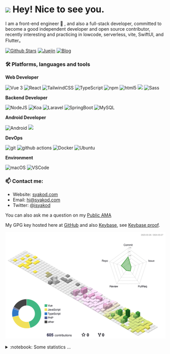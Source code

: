 <h1><img src="https://emojis.slackmojis.com/emojis/images/1531849430/4246/blob-sunglasses.gif?1531849430" width="30"/> Hey! Nice to see you.</h1>

<p>I am a front-end engineer 🌱 , and also a full-stack developer, committed to become a good independent developer and open source contributor, recently interesting and practicing in lowcode, serverless, vite, SwiftUI, and Flutter。</p>

[![Github Stars](https://img.shields.io/github/stars/syakod?color=2da44e&label=Github%20Star&logo=github)](https://github.com/syakod)
[![Juejin](https://img.shields.io/badge/dynamic/json?color=1e80ff&label=稀土掘金&logo=bytedance&logoColor=white&query=%24.data.follower_count&url=https%3A%2F%2Fapi.juejin.cn%2Fuser_api%2Fv1%2Fuser%2Fget%3Fuser_id%3D272334611548173)](https://juejin.cn/user/272334611548173)
[![Blog](https://img.shields.io/badge/-syakod.com-0ea5e9?logo=Bloglovin&logoColor=white&label=Blog)](https://syakod.com/)

### 🛠 Platforms, languages and tools

**Web Developer**


<p>
  <img alt="Vue 3" src="https://img.shields.io/badge/-Vue-5BA17F?style=flat-square&logo=vue.js&logoColor=white" />
  <img alt="React" src="https://img.shields.io/badge/-React-45b8d8?style=flat-square&logo=react&logoColor=white" />
  <img alt="TailwindCSS"src="https://img.shields.io/badge/-Tailwindcss-50B3D0?style=flat-square&logo=tailwindcss&logoColor=white" />
  <img alt="TypeScript"
    src="https://img.shields.io/badge/-TypeScript-007ACC?style=flat-square&logo=typescript&logoColor=white" />
  <img alt="npm" src="https://img.shields.io/badge/-NPM-CB3837?style=flat-square&logo=npm&logoColor=white" />
  <img alt="html5" src="https://img.shields.io/badge/-HTML5-E34F26?style=flat-square&logo=html5&logoColor=white" />
  <img src="https://img.shields.io/badge/-Css3-1572B6.svg?logo=css3&style=popout">
  <img alt="Sass" src="https://img.shields.io/badge/-Sass-CC6699?style=flat-square&logo=sass&logoColor=white" />
</p>

**Backend Developer**

<p>
  <img alt="NodeJS" src="https://img.shields.io/badge/-NodeJS-43853d?style=flat-square&logo=Node.js&logoColor=white" />
  <img alt="Koa" src="https://img.shields.io/badge/-Koa-13aa52?style=flat-square&logo=koa&logoColor=white" />
  <img alt="Laravel" src="https://img.shields.io/badge/-Laravel-13aa52?style=flat-square&logo=laravel&logoColor=white" />
  <img alt="SpringBoot" src="https://img.shields.io/badge/-SpringBoot-13aa52?style=flat-square&logo=springboot&logoColor=white" />
  <img alt="MySQL" src="https://img.shields.io/badge/-MySQL-13aa52?style=flat-square&logo=Mysql&logoColor=white" />
</p>

**Android Developer**

<p>
<img alt="Android" src="https://img.shields.io/badge/-Android-5BA17F?style=flat-square&logo=android&logoColor=white" />
<img src="https://img.shields.io/badge/-Kotlin-1572B6.svg?logo=kotlin&style=popout">
</p>

**DevOps**

<p>
  <img alt="git" src="https://img.shields.io/badge/-Git-F05032?style=flat-square&logo=git&logoColor=white" />
  <img alt="github actions" src="https://img.shields.io/badge/-Github_Actions-2088FF?style=flat-square&logo=github-actions&logoColor=white" />
  <img alt="Docker" src="https://img.shields.io/badge/-Docker-46a2f1?style=flat-square&logo=docker&logoColor=white" />
  <img alt="Ubuntu" src="https://img.shields.io/badge/-Ubuntu-DB652A?style=flat-square&logo=ubuntu&logoColor=white" />
</p>

**Environment**

<p>
  <img alt="macOS" src="https://img.shields.io/badge/-macOS-333?style=flat-square&logo=apple&logoColor=white" />
  <img alt="VSCode" src="https://img.shields.io/badge/-VSCode-007ACC?style=flat-square&logo=visualstudiocode&logoColor=white" />
</p>

### 📫 Contact me:

- Website: [syakod.com](https://syakod.com/)
- Email: [hi@syakod.com](mailto:hi@syakod.com)
- Twitter: [@isyakod](https://twitter.com/isyakod)

You can also ask me a question on my [Public AMA](https://github.com/syakod/syakod/discussions/new?category=ama)

My GPG key hosted here at [GitHub](https://github.com/syakod.gpg) and also [Keybase](https://keybase.io/syakod/pgp_keys.asc), see [Keybase proof](https://gist.github.com/syakod/f8a09d7a4d90ad91ec836272ee08ed1e).

![](./profile-3d-contrib/profile-south-season-animate.svg)

<details>
  <summary>:notebook: Some statistics ...</summary><br/>
  
<!--START_SECTION:waka-->
![Code Time](http://img.shields.io/badge/Code%20Time-1%2C762%20hrs%2051%20mins-blue)

![Profile Views](http://img.shields.io/badge/Profile%20Views-0-blue)

**🐱 My GitHub Data** 

> 📦 ? Used in GitHub's Storage 
 > 
> 🏆 233 Contributions in the Year 2023
 > 
> 💼 Opted to Hire
 > 
> 📜 2 Public Repositories 
 > 
> 🔑 0 Private Repositories 
 > 
**I'm a Night 🦉** 

```text
🌞 Morning                27 commits          ███░░░░░░░░░░░░░░░░░░░░░░   12.39 % 
🌆 Daytime                50 commits          ██████░░░░░░░░░░░░░░░░░░░   22.94 % 
🌃 Evening                137 commits         ████████████████░░░░░░░░░   62.84 % 
🌙 Night                  4 commits           ░░░░░░░░░░░░░░░░░░░░░░░░░   01.83 % 
```
📅 **I'm Most Productive on Saturday** 

```text
Monday                   20 commits          ██░░░░░░░░░░░░░░░░░░░░░░░   09.17 % 
Tuesday                  43 commits          █████░░░░░░░░░░░░░░░░░░░░   19.72 % 
Wednesday                20 commits          ██░░░░░░░░░░░░░░░░░░░░░░░   09.17 % 
Thursday                 23 commits          ███░░░░░░░░░░░░░░░░░░░░░░   10.55 % 
Friday                   35 commits          ████░░░░░░░░░░░░░░░░░░░░░   16.06 % 
Saturday                 46 commits          █████░░░░░░░░░░░░░░░░░░░░   21.10 % 
Sunday                   31 commits          ████░░░░░░░░░░░░░░░░░░░░░   14.22 % 
```


📊 **This Week I Spent My Time On** 

```text
🕑︎ Time Zone: Asia/Shanghai

💬 Programming Languages: 
No Activity Tracked This Week

🔥 Editors: 
No Activity Tracked This Week

💻 Operating System: 
No Activity Tracked This Week
```

**I Mostly Code in Swift** 

```text
Swift                    48 repos            ██████░░░░░░░░░░░░░░░░░░░   22.54 % 
TypeScript               42 repos            █████░░░░░░░░░░░░░░░░░░░░   19.72 % 
Vue                      37 repos            ████░░░░░░░░░░░░░░░░░░░░░   17.37 % 
Shell                    3 repos             ░░░░░░░░░░░░░░░░░░░░░░░░░   01.41 % 
Astro                    2 repos             ░░░░░░░░░░░░░░░░░░░░░░░░░   00.94 % 
```




 Last Updated on 26/04/2023 01:17:57 UTC
<!--END_SECTION:waka-->

<a href="https://github.com/syakod#gh-light-mode-only"><img src="https://github-readme-stats.vercel.app/api?username=syakod&show_icons=true&theme=default&include_all_commits=true#gh-light-mode-only" alt="My GitHub Stats"/></a>
<a href="https://github.com/syakod#gh-dark-mode-only"><img src="https://github-readme-stats.vercel.app/api?username=syakod&show_icons=true&theme=tokyonight&include_all_commits=true#gh-dark-mode-only" alt="My GitHub Stats"/></a>
</details>
